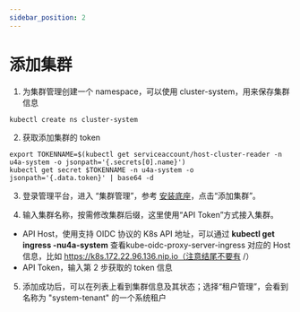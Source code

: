 ```yaml
---
sidebar_position: 2
---
```

# 添加集群

1. 为集群管理创建一个 namespace，可以使用 cluster-system，用来保存集群信息
```
kubectl create ns cluster-system
```

2. 获取添加集群的 token
```
export TOKENNAME=$(kubectl get serviceaccount/host-cluster-reader -n u4a-system -o jsonpath='{.secrets[0].name}')
kubectl get secret $TOKENNAME -n u4a-system -o jsonpath='{.data.token}' | base64 -d
```

3. 登录管理平台，进入 “集群管理”，参考 [安装底座](../quick-start/buildingbase_quickstart.md)，点击“添加集群”。

4. 输入集群名称，按需修改集群后缀，这里使用“API Token”方式接入集群。

* API Host，使用支持 OIDC 协议的 K8s API 地址，可以通过 **kubectl get ingress -nu4a-system** 查看kube-oidc-proxy-server-ingress 对应的 Host 信息，比如 https://k8s.172.22.96.136.nip.io（注意结尾不要有 /）
* API Token，输入第 2 步获取的 token 信息

5. 添加成功后，可以在列表上看到集群信息及其状态；选择“租户管理”，会看到名称为 "system-tenant" 的一个系统租户


